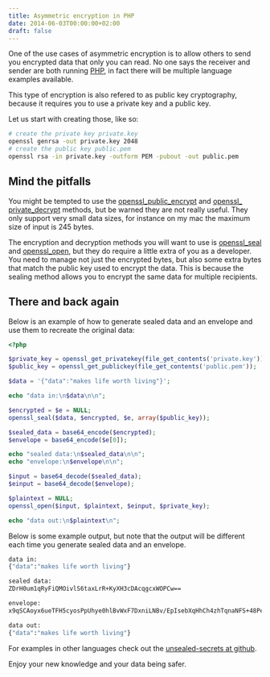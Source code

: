 ```yaml
---
title: Asymmetric encryption in PHP
date: 2014-06-03T00:00:00+02:00
draft: false
---
```


One of the use cases of asymmetric encryption is to allow others to send you encrypted data that only you can read. No one says the receiver and sender are both running [PHP](http://www.php.net/), in fact there will be multiple language examples available.

This type of encryption is also refered to as public key cryptography, because it requires you to use a private key and a public key.

Let us start with creating those, like so:

```sh
# create the private key private.key
openssl genrsa -out private.key 2048
# create the public key public.pem
openssl rsa -in private.key -outform PEM -pubout -out public.pem
```

## Mind the pitfalls
You might be tempted to use the [openssl_​public_​encrypt](http://www.php.net/openssl_public_encrypt) and [openssl_​private_​decrypt](http://www.php.net/openssl_private_decrypt) methods, but be warned they are not really useful. They only support very small data sizes, for instance on my mac the maximum size of input is 245 bytes.

The encryption and decryption methods you will want to use is [openssl_​seal](http://www.php.net/openssl_seal) and [openssl_​open](http://www.php.net/openssl_open), but they do require a little extra of you as a developer. You need to manage not just the encrypted bytes, but also some extra bytes that match the public key used to encrypt the data. This is because the sealing method allows you to encrypt the same data for multiple recipients.

## There and back again
Below is an example of how to generate sealed data and an envelope and use them to recreate the original data:

```php
<?php

$private_key = openssl_get_privatekey(file_get_contents('private.key'));
$public_key = openssl_get_publickey(file_get_contents('public.pem'));

$data = '{"data":"makes life worth living"}';

echo "data in:\n$data\n\n";

$encrypted = $e = NULL;
openssl_seal($data, $encrypted, $e, array($public_key));

$sealed_data = base64_encode($encrypted);
$envelope = base64_encode($e[0]);

echo "sealed data:\n$sealed_data\n\n";
echo "envelope:\n$envelope\n\n";

$input = base64_decode($sealed_data);
$einput = base64_decode($envelope);

$plaintext = NULL;
openssl_open($input, $plaintext, $einput, $private_key);

echo "data out:\n$plaintext\n";
```

Below is some example output, but note that the output will be different each time you generate sealed data and an envelope.

```sh
data in:
{"data":"makes life worth living"}

sealed data:
ZDrH0um1qRyFiQMOivlS6taxLrR+KyXH3cDAcqgcxWOPCw==

envelope:
x9qSCAoyx6ueTFH5cyosPpUhye0hlBvWxF7DxniLNBv/EpIsebXqHhCh4zhTqnaNFS+48PewNZbGUwnkMCLr8MrpMr5mNxtrovcGmhHL5pwBovyUorHcGeiQHN3QXn9n4vDVPGZuEnPw3SZxqw8HqItYyjuXsrxtCdN4nHlwwRJ9s37kXYr+Y8UQ7gzMRbYoO4E188RnWt7HhvKg08emRJHCRzW5YJDOx1gxd0+qE1EMjXGpfw0WB9lacl09Sg4tdsrMDIvKu2Fi21c7HD9Er21dmGUaq465a0zRYqLaDz476RYlTim40BdjDPPHb1TJGBM4BD+ElkI8YbXJ7AjfAQ==

data out:
{"data":"makes life worth living"}
```

For examples in other languages check out the [unsealed-secrets at github](https://github.com/CodeReaper/unsealed-secrets).

Enjoy your new knowledge and your data being safer.
